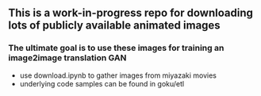 ## This is a work-in-progress repo for downloading lots of publicly available animated images

### The ultimate goal is to use these images for training an image2image translation GAN

- use download.ipynb to gather images from miyazaki movies
- underlying code samples can be found in goku/etl
